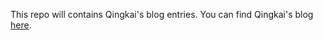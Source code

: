 This repo will contains Qingkai's blog entries. You can find Qingkai's blog [here](http://qingkaikong.blogspot.com/). 